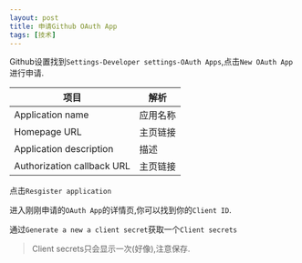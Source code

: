 ```yaml
---
layout: post
title: 申请Github OAuth App
tags: [技术]
---
```


Github设置找到`Settings-Developer settings-OAuth Apps`,点击`New OAuth App`进行申请.

| 项目 | 解析 |
|----|----|
| Application name | 应用名称 |
| Homepage URL | 主页链接|
| Application description | 描述 |
| Authorization callback URL | 主页链接 |


点击`Resgister application`

进入刚刚申请的`OAuth App`的详情页,你可以找到你的`Client ID`.

通过`Generate a new a client secret`获取一个`Client secrets`

>Client secrets只会显示一次(好像),注意保存.
